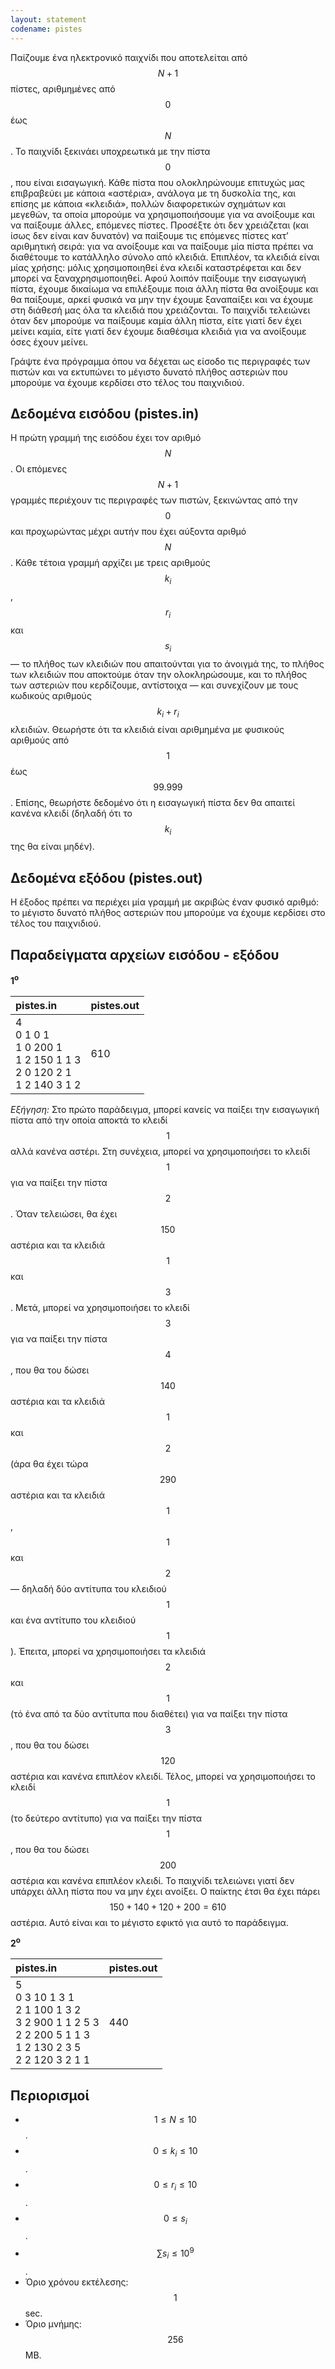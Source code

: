 ```yaml
---
layout: statement
codename: pistes
---
```


Παίζουμε ένα ηλεκτρονικό παιχνίδι που αποτελείται από $$N+1$$ πίστες, αριθμημένες από $$0$$ έως $$N$$. Το παιχνίδι ξεκινάει υποχρεωτικά με την πίστα $$0$$, που είναι εισαγωγική. Κάθε πίστα που ολοκληρώνουμε επιτυχώς μας επιβραβεύει με κάποια «αστέρια», ανάλογα με τη δυσκολία της, και επίσης με κάποια «κλειδιά», πολλών διαφορετικών σχημάτων και μεγεθών, τα οποία μπορούμε να χρησιμοποιήσουμε για να ανοίξουμε και να παίξουμε άλλες, επόμενες πίστες. Προσέξτε ότι δεν χρειάζεται (και ίσως δεν είναι καν δυνατόν) να παίξουμε τις επόμενες πίστες κατ’ αριθμητική σειρά: για να ανοίξουμε και να παίξουμε μία πίστα πρέπει να διαθέτουμε το κατάλληλο σύνολο από κλειδιά. Επιπλέον, τα κλειδιά είναι μίας χρήσης: μόλις χρησιμοποιηθεί ένα κλειδί καταστρέφεται και δεν μπορεί να ξαναχρησιμοποιηθεί. Αφού λοιπόν παίξουμε την εισαγωγική πίστα, έχουμε δικαίωμα να επιλέξουμε ποια άλλη πίστα θα ανοίξουμε και θα παίξουμε, αρκεί φυσικά να μην την έχουμε ξαναπαίξει και να έχουμε στη διάθεσή μας όλα τα κλειδιά που χρειάζονται. Το παιχνίδι τελειώνει όταν δεν μπορούμε να παίξουμε καμία άλλη πίστα, είτε γιατί δεν έχει μείνει καμία, είτε γιατί δεν έχουμε διαθέσιμα κλειδιά για να ανοίξουμε όσες έχουν μείνει.

Γράψτε ένα πρόγραμμα όπου να δέχεται ως είσοδο τις περιγραφές των πιστών και να εκτυπώνει το μέγιστο δυνατό πλήθος αστεριών που μπορούμε να έχουμε κερδίσει στο τέλος του παιχνιδιού.

## Δεδομένα εισόδου (pistes.in)

Η πρώτη γραμμή της εισόδου έχει τον αριθμό $$N$$. Οι επόμενες $$N+1$$ γραμμές περιέχουν τις περιγραφές των πιστών, ξεκινώντας από την $$0$$ και προχωρώντας μέχρι αυτήν που έχει αύξοντα αριθμό $$N$$. Κάθε τέτοια γραμμή αρχίζει με τρεις αριθμούς $$k_i$$, $$r_i$$ και $$s_i$$ — το πλήθος των κλειδιών που απαιτούνται για το άνοιγμά της, το πλήθος των κλειδιών που αποκτούμε όταν την ολοκληρώσουμε, και το πλήθος των αστεριών που κερδίζουμε, αντίστοιχα — και συνεχίζουν με τους κωδικούς αριθμούς $$k_i + r_i$$ κλειδιών. Θεωρήστε ότι τα κλειδιά είναι αριθμημένα με φυσικούς αριθμούς από $$1$$ έως $$99.999$$. Επίσης, θεωρήστε δεδομένο ότι η εισαγωγική πίστα δεν θα απαιτεί κανένα κλειδί (δηλαδή ότι το $$k_i$$ της θα είναι μηδέν).

## Δεδομένα εξόδου (pistes.out)

Η έξοδος πρέπει να περιέχει μία γραμμή με ακριβώς έναν φυσικό αριθμό: το μέγιστο δυνατό πλήθος
αστεριών που μπορούμε να έχουμε κερδίσει στο τέλος του παιχνιδιού.

## Παραδείγματα αρχείων εισόδου - εξόδου

**1<sup>o</sup>**

| **pistes.in**      | **pistes.out** |
| :--- | :--- |
| 4<br>0 1 0 1<br>1 0 200 1<br>1 2 150 1 1 3<br>2 0 120 2 1<br>1 2 140 3 1 2 | 610 |

*Εξήγηση:* Στο πρώτο παράδειγμα, μπορεί κανείς να παίξει την εισαγωγική πίστα από την οποία αποκτά το κλειδί $$1$$ αλλά κανένα αστέρι. Στη συνέχεια, μπορεί να χρησιμοποιήσει το κλειδί $$1$$ για να παίξει την πίστα $$2$$. Όταν τελειώσει, θα έχει $$150$$ αστέρια και τα κλειδιά $$1$$ και $$3$$. Μετά, μπορεί να χρησιμοποιήσει το κλειδί $$3$$ για να παίξει την πίστα $$4$$, που θα του δώσει $$140$$ αστέρια και τα κλειδιά $$1$$ και $$2$$ (άρα θα έχει τώρα $$290$$ αστέρια και τα κλειδιά $$1$$, $$1$$ και $$2$$ — δηλαδή δύο αντίτυπα του κλειδιού $$1$$ και ένα αντίτυπο του κλειδιού $$1$$). Έπειτα, μπορεί να χρησιμοποιήσει τα κλειδιά $$2$$ και $$1$$ (τό ένα από τα δύο αντίτυπα που διαθέτει) για να παίξει την πίστα $$3$$, που θα του δώσει $$120$$ αστέρια και κανένα επιπλέον κλειδί. Τέλος, μπορεί να χρησιμοποιήσει το κλειδί $$1$$ (το δεύτερο αντίτυπο) για να παίξει την πίστα $$1$$, που θα του δώσει $$200$$ αστέρια και κανένα επιπλέον κλειδί. Το παιχνίδι τελειώνει γιατί δεν υπάρχει άλλη πίστα που να μην έχει ανοίξει. Ο παίκτης έτσι θα έχει πάρει $$150+140+120+200 = 610$$ αστέρια. Αυτό είναι και το μέγιστο εφικτό για αυτό το παράδειγμα.

**2<sup>o</sup>**

| **pistes.in**      | **pistes.out** |
| :--- | :--- |
| 5<br>0 3 10 1 3 1<br>2 1 100 1 3 2<br>3 2 900 1 1 2 5 3<br>2 2 200 5 1 1 3<br>1 2 130 2 3 5<br>2 2 120 3 2 1 1 | 440 |

## Περιορισμοί
 - $$1 \leq N \leq 10$$.
 - $$0 \leq k_i \leq 10$$.
 - $$0 \leq r_i \leq 10$$.
 - $$0 \leq s_i$$. 
 - $$\sum s_i \leq 10^9$$.
 - Όριο χρόνου εκτέλεσης: $$1$$ sec.
 - Όριο μνήμης: $$256$$ MB.

